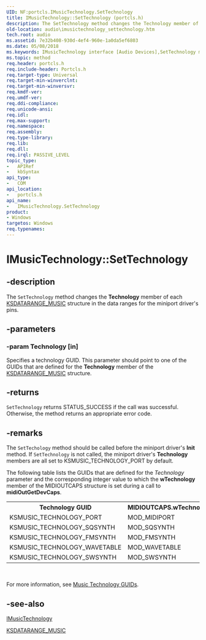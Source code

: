 ```yaml
---
UID: NF:portcls.IMusicTechnology.SetTechnology
title: IMusicTechnology::SetTechnology (portcls.h)
description: The SetTechnology method changes the Technology member of each KSDATARANGE_MUSIC structure in the data ranges for the miniport driver's pins.
old-location: audio\imusictechnology_settechnology.htm
tech.root: audio
ms.assetid: 7e32b408-930d-4ef4-960e-1a0da5ef6803
ms.date: 05/08/2018
ms.keywords: IMusicTechnology interface [Audio Devices],SetTechnology method, IMusicTechnology.SetTechnology, IMusicTechnology::SetTechnology, SetTechnology, SetTechnology method [Audio Devices], SetTechnology method [Audio Devices],IMusicTechnology interface, audio.imusictechnology_settechnology, audmp-routines_d1d6abaa-c4b8-4dce-8ce5-9fc12cc87852.xml, portcls/IMusicTechnology::SetTechnology
ms.topic: method
req.header: portcls.h
req.include-header: Portcls.h
req.target-type: Universal
req.target-min-winverclnt: 
req.target-min-winversvr: 
req.kmdf-ver: 
req.umdf-ver: 
req.ddi-compliance: 
req.unicode-ansi: 
req.idl: 
req.max-support: 
req.namespace: 
req.assembly: 
req.type-library: 
req.lib: 
req.dll: 
req.irql: PASSIVE_LEVEL
topic_type:
-	APIRef
-	kbSyntax
api_type:
-	COM
api_location:
-	portcls.h
api_name:
-	IMusicTechnology.SetTechnology
product:
- Windows
targetos: Windows
req.typenames: 
---
```


# IMusicTechnology::SetTechnology


## -description


The <code>SetTechnology</code> method changes the <b>Technology</b> member of each <a href="https://msdn.microsoft.com/library/windows/hardware/ff537097">KSDATARANGE_MUSIC</a> structure in the data ranges for the miniport driver's pins.


## -parameters




### -param Technology [in]

Specifies a technology GUID. This parameter should point to one of the GUIDs that are defined for the <b>Technology</b> member of the <a href="https://msdn.microsoft.com/library/windows/hardware/ff537097">KSDATARANGE_MUSIC</a> structure.


## -returns



<code>SetTechnology</code> returns STATUS_SUCCESS if the call was successful. Otherwise, the method returns an appropriate error code.




## -remarks



The <code>SetTechology</code> method should be called before the miniport driver's <b>Init</b> method. If <code>SetTechnology</code> is not called, the miniport driver's <b>Technology</b> members are all set to KSMUSIC_TECHNOLOGY_PORT by default.

The following table lists the GUIDs that are defined for the <i>Technology</i> parameter and the corresponding integer value to which the <b>wTechnology</b> member of the MIDIOUTCAPS structure is set during a call to <b>midiOutGetDevCaps</b>.

<table>
<tr>
<th>Technology GUID</th>
<th>MIDIOUTCAPS.wTechnology</th>
</tr>
<tr>
<td>
KSMUSIC_TECHNOLOGY_PORT

</td>
<td>
MOD_MIDIPORT

</td>
</tr>
<tr>
<td>
KSMUSIC_TECHNOLOGY_SQSYNTH

</td>
<td>
MOD_SQSYNTH

</td>
</tr>
<tr>
<td>
KSMUSIC_TECHNOLOGY_FMSYNTH 

</td>
<td>
MOD_FMSYNTH

</td>
</tr>
<tr>
<td>
KSMUSIC_TECHNOLOGY_WAVETABLE

</td>
<td>
MOD_WAVETABLE

</td>
</tr>
<tr>
<td>
KSMUSIC_TECHNOLOGY_SWSYNTH

</td>
<td>
MOD_SWSYNTH

</td>
</tr>
</table>
 

For more information, see <a href="https://msdn.microsoft.com/3b7c2907-e67f-458e-809d-080dcc30be1a">Music Technology GUIDs</a>.




## -see-also




<a href="https://msdn.microsoft.com/library/windows/hardware/ff536778">IMusicTechnology</a>



<a href="https://msdn.microsoft.com/library/windows/hardware/ff537097">KSDATARANGE_MUSIC</a>
 

 

